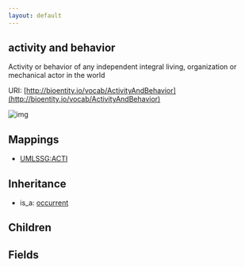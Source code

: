 ```yaml
---
layout: default
---
```


## activity and behavior


Activity or behavior of any independent integral living, organization or mechanical actor in the world

URI: [http://bioentity.io/vocab/ActivityAndBehavior](http://bioentity.io/vocab/ActivityAndBehavior)


![img](http://yuml.me/diagram/nofunky/class/%5Boccurrent%5D%5E-%5Bactivity%20and%20behavior%5D)
## Mappings

 * [UMLSSG:ACTI](http://purl.obolibrary.org/obo/UMLSSG_ACTI)

## Inheritance

 *  is_a: [occurrent](Occurrent.html)

## Children



## Fields


